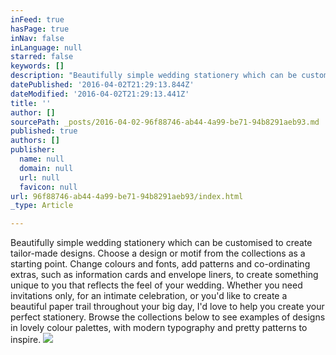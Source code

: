 ```yaml
---
inFeed: true
hasPage: true
inNav: false
inLanguage: null
starred: false
keywords: []
description: "Beautifully simple wedding stationery which can be customised to create tailor-made designs. Choose a design or motif from the collections as a starting point. Change colours and fonts, add patterns and co-ordinating extras, such as information cards and envelope liners, to create something unique to you that reflects the feel of your wedding.\n \nWhether you need invitations only, for an intimate celebration, or you'd like to create a beautiful paper trail\nthroughout your big day, I'd love to help you create your perfect stationery.\n \nBrowse the collections below to see examples of designs in lovely colour palettes, with modern typography and pretty patterns to inspire."
datePublished: '2016-04-02T21:29:13.844Z'
dateModified: '2016-04-02T21:29:13.441Z'
title: ''
author: []
sourcePath: _posts/2016-04-02-96f88746-ab44-4a99-be71-94b8291aeb93.md
published: true
authors: []
publisher:
  name: null
  domain: null
  url: null
  favicon: null
url: 96f88746-ab44-4a99-be71-94b8291aeb93/index.html
_type: Article

---
```

Beautifully simple wedding stationery which can be customised to create tailor-made designs. Choose a design or motif from the collections as a starting point. Change colours and fonts, add patterns and co-ordinating extras, such as information cards and envelope liners, to create something unique to you that reflects the feel of your wedding.
Whether you need invitations only, for an intimate celebration, or you'd like to create a beautiful paper trail
throughout your big day, I'd love to help you create your perfect stationery.
Browse the collections below to see examples of designs in lovely colour palettes, with modern typography and pretty patterns to inspire.
![](https://the-grid-user-content.s3-us-west-2.amazonaws.com/0a4f1cc0-ae11-45a2-9b34-da4aa29e75ab.jpg)